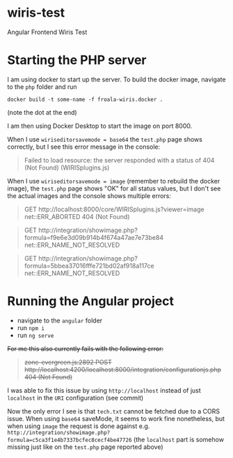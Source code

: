# wiris-test

Angular Frontend Wiris Test

# Starting the PHP server

I am using docker to start up the server. To build the docker image, navigate to the `php` folder and run

```
docker build -t some-name -f froala-wiris.docker .
```

(note the dot at the end)

I am then using Docker Desktop to start the image on port 8000.

When I use `wiriseditorsavemode = base64` the `test.php` page shows correctly, but I see this error message in the console:

> Failed to load resource: the server responded with a status of 404 (Not Found) (WIRISplugins.js)

When I use `wiriseditorsavemode = image` (remember to rebuild the docker image), the `test.php` page shows "OK" for all status values, but I don't see the actual images and the console shows multiple errors:

> GET http://localhost:8000/core/WIRISplugins.js?viewer=image net::ERR_ABORTED 404 (Not Found)

> GET http://integration/showimage.php?formula=f9e6e3d09b914b4f674a47ae7e73be84 net::ERR_NAME_NOT_RESOLVED

> GET http://integration/showimage.php?formula=5bbea37016fffe721bd02af918a117ce net::ERR_NAME_NOT_RESOLVED

# Running the Angular project

- navigate to the `angular` folder
- run `npm i`
- run `ng serve`

~~For me this also currently fails with the following error:~~

> ~~zone-evergreen.js:2892 POST http://localhost:4200/localhost:8000/integration/configurationjs.php 404 (Not Found)~~

I was able to fix this issue by using `http://localhost` instead of just `localhost` in the `URI` configuration (see commit)

Now the only error I see is that `tech.txt` cannot be fetched due to a CORS issue.
When using `base64` saveMode, it seems to work fine nonetheless, but when using `image` the request is done against e.g. `http://integration/showimage.php?formula=c5ca3f1e4b7337bcfec8cecf4be47726` (the `localhost` part is somehow missing just like on the `test.php` page reported above)

